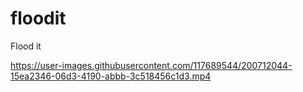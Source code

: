 # floodit
Flood it


https://user-images.githubusercontent.com/117689544/200712044-15ea2346-06d3-4190-abbb-3c518456c1d3.mp4

